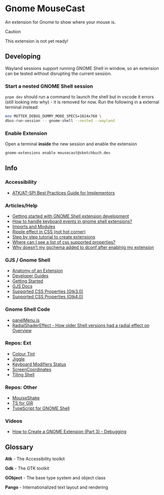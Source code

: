 # Gnome MouseCast

An extension for Gnome to show where your mouse is.

> [!CAUTION]
> This extension is not yet ready!


## Developing

Wayland sessions support running GNOME Shell in window, so an extension can be tested without disrupting the current session.

### Start a nested GNOME Shell session

`pnpm dev` should run a command to launch the shell but in vscode it errors (still looking into why) - it is removed for now. Run the following in a external terminal instead:

```bash
env MUTTER_DEBUG_DUMMY_MODE_SPECS=1024x768 \
dbus-run-session -- gnome-shell --nested --wayland
```

### Enable Extension

Open a terminal **inside** the new session and enable the extension

```bash
gnome-extensions enable mousecast@sketchbuch.dev
```

## Info

### Accessibility

- [ATK/AT-SPI Best Practices Guide for Implementors](https://wiki.gnome.org/Accessibility/ATK/BestPractices)

### Articles/Help

- [Getting started with GNOME Shell extension development](https://blog.jamesreed.dev/gnome-shell-extension-development)
- [How to handle keyboard events in gnome shell extensions?](https://stackoverflow.com/questions/28522031/how-to-handle-keyboard-events-in-gnome-shell-extensions)
- [Imports and Modules](https://gjs.guide/extensions/overview/imports-and-modules.html)
- [Ripple effect in CSS (not hot corner)](https://codepen.io/chris22smith/pen/NWwzYrZ)
- [Step by step tutorial to create extensions](https://wiki.gnome.org/Attic/GnomeShell/Extensions/StepByStepTutorial)
- [Where can I see a list of css supported properties?](https://discourse.gnome.org/t/where-can-i-see-a-list-of-css-supported-properties/5807)
- [Why doesn’t my gschema added to dconf after enablnig my extension](https://discourse.gnome.org/t/why-doesnt-my-gschema-added-to-dconf-after-enablnig-my-extension/16148)

### GJS / Gnome Shell

- [Anatomy of an Extension](https://gjs.guide/extensions/overview/anatomy.html)
- [Developer Guides](https://gjs.guide/guides/)
- [Getting Started](https://gjs.guide/extensions/development/creating.html)
- [GJS Docs](https://gjs-docs.gnome.org/)
- [Supported CSS Properties (Gtk3.0)](https://docs.gtk.org/gtk3/css-properties.html)
- [Supported CSS Properties (Gtk4.0)](https://docs.gtk.org/gtk4/css-properties.html)


### Gnome Shell Code

- [panelMenu.js](https://gitlab.gnome.org/GNOME/gnome-shell/-/blob/main/js/ui/panelMenu.js)
- [RadialShaderEffect - How older Shell versions had a radial effect on Overview](https://gitlab.gnome.org/GNOME/gnome-shell/-/blob/gnome-3-36/js/ui/lightbox.js)

### Repos: Ext

- [Colour Tint](https://github.com/MattByName/color-tint)
- [Jiggle](https://github.com/jeffchannell/jiggle)
- [Keyboard Modifiers Status](https://github.com/sneetsher/keyboard_modifiers_status)
- [ScreenCoordinates](https://github.com/tobias47n9e/ScreenCoordinates)
- [Tiling Shell](https://github.com/domferr/tilingshell/blob/main/package.json)

### Repos: Other

- [MouiseShake](https://github.com/davidgodzsak/mouse-shake.js)
- [TS for GIR](https://github.com/gjsify/ts-for-gir)
- [TypeScript for GNOME Shell](https://github.com/gjsify/gnome-shell)

### Videos

- [How to Create a GNOME Extension (Part 3) - Debugging](https://www.youtube.com/watch?v=uc7bOB6ukBg)

## Glossary

**Atk** - The Accessibility toolkit

**Gdk** - The GTK toolkit

**GObject** - The base type system and object class

**Pango** - Internationalized text layout and rendering